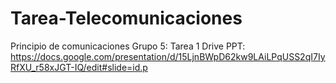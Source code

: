 # Tarea-Telecomunicaciones
Principio de comunicaciones Grupo 5: Tarea 1
Drive PPT: https://docs.google.com/presentation/d/15LjnBWpD62kw9LAiLPqUSS2qI7IyRfXU_r58xJGT-IQ/edit#slide=id.p

